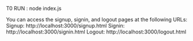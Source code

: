 T0 RUN :
node index.js

 You can access the signup, signin, and logout pages at the following URLs:
Signup: http://localhost:3000/signup.html
Signin: http://localhost:3000/signin.html
Logout: http://localhost:3000/logout.html
